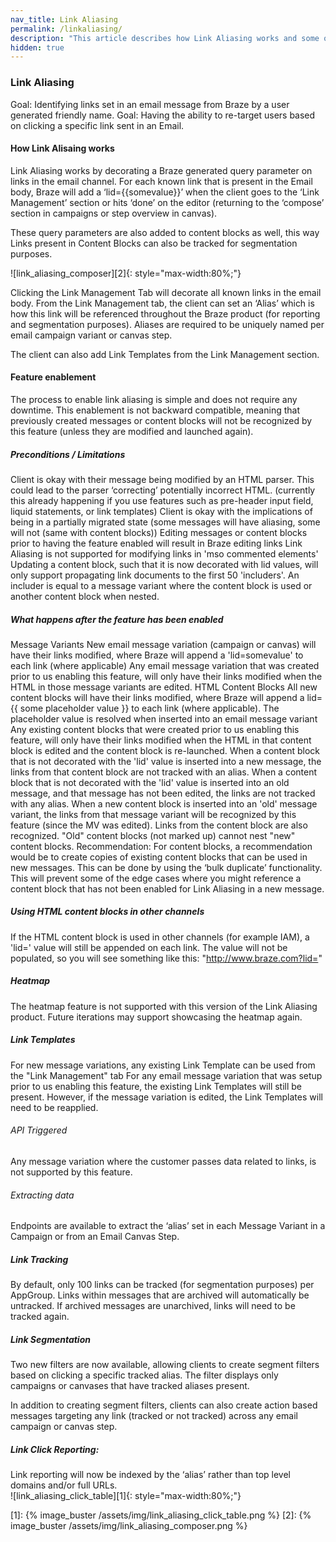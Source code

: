 ```yaml
---
nav_title: Link Aliasing
permalink: /linkaliasing/
description: "This article describes how Link Aliasing works and some of the nuances with the feature."
hidden: true
---
```


 
### Link Aliasing
Goal: Identifying links set in an email message from Braze by a user generated friendly name.
Goal: Having the ability to re-target users based on clicking a specific link sent in an Email.  
 
 
#### How Link Alisaing works
Link Aliasing works by decorating a Braze generated query parameter on links in the email channel.  For each known link that is present in the Email body, Braze will add a ‘lid={{somevalue}}’ when the client goes to the ‘Link Management’ section or hits ‘done’ on the editor (returning to the ‘compose’ section in campaigns or step overview in canvas).
 
These query parameters are also added to content blocks as well, this way Links present in Content Blocks can also be tracked for segmentation purposes.
 

![link_aliasing_composer][2]{: style="max-width:80%;"}

Clicking the Link Management Tab will decorate all known links in the email body.  From the Link Management tab, the client can set an ‘Alias’ which is how this link will be referenced throughout the Braze product (for reporting and segmentation purposes).  Aliases are required to be uniquely named per email campaign variant  or canvas step.

The client can also add Link Templates from the Link Management section.
 
 
 
 
#### Feature enablement
The process to enable link aliasing is simple and does not require any downtime.  This enablement is not backward compatible, meaning that previously created messages or content blocks will not be recognized by this feature (unless they are modified and launched again).  

##### Preconditions / Limitations
Client is okay with their message being modified by an HTML parser.  This could lead to the parser ‘correcting’ potentially incorrect HTML. (currently this already happening if you use features such as pre-header input field, liquid statements, or link templates)
Client is okay with the implications of being in a partially migrated state (some messages will have aliasing, some will not (same with content blocks))
Editing messages or content blocks prior to having the feature enabled will result in Braze editing links
Link Aliasing is not supported for modifying links in 'mso commented elements'
Updating a content block, such that it is now decorated with lid values, will only support propagating link documents to the first 50 'includers'.  An includer is equal to a message variant where the content block is used or another content block when nested.

##### What happens after the feature has been enabled
Message Variants
New email message variation (campaign or canvas) will have their links modified, where Braze will append a 'lid=somevalue' to each link (where applicable)
Any email message variation that was created prior to us enabling this feature, will only have their links modified when the HTML in those message variants are edited.
HTML Content Blocks
All new content blocks will have their links modified, where Braze will append a lid={{ some placeholder value }} to each link (where applicable).  The placeholder value is resolved when inserted into an email message variant
Any existing content blocks that were created prior to us enabling this feature, will only have their links modified when the HTML in that content block is edited and the content block is re-launched.
When a content block that is not decorated with the 'lid' value is inserted into a new message, the links from that content block are not tracked with an alias.
When a content block that is not decorated with the 'lid' value is inserted into an old message, and that message has not been edited, the links are not tracked with any alias.
When a new content block is inserted into an 'old' message variant, the links from that message variant will be recognized by this feature (since the MV was edited).  Links from the content block are also recognized.
"Old" content blocks (not marked up) cannot nest "new" content blocks.
Recommendation:  For content blocks, a recommendation would be to create copies of existing content blocks that can be used in new messages.  This can be done by using the ‘bulk duplicate’ functionality.  This will prevent some of the edge cases where you might reference a content block that has not been enabled for Link Aliasing in a new message.
 
##### Using HTML content blocks in other channels
If the HTML content block is used in other channels (for example IAM), a 'lid=' value will still be appended on each link.  The value will not be populated, so you will see something like this: "http://www.braze.com?lid="

##### Heatmap
The heatmap feature is not supported with this version of the Link Aliasing product.  Future iterations may support showcasing the heatmap again.

##### Link Templates
For new message variations, any existing Link Template can be used from the "Link Management" tab
For any email message variation that was setup prior to us enabling this feature, the existing Link Templates will still be present.  However, if the message variation is edited, the Link Templates will need to be reapplied.

###### API Triggered
Any message variation where the customer passes data related to links, is not supported by this feature. 

###### Extracting data
Endpoints are available to extract the ‘alias’ set in each Message Variant in a Campaign or from an Email Canvas Step.

##### Link Tracking
By default, only 100 links can be tracked (for segmentation purposes) per AppGroup.  Links within messages that are archived will automatically be untracked.  If archived messages are unarchived, links will need to be tracked again.

##### Link Segmentation
Two new filters are now available, allowing clients to create segment filters based on clicking a specific tracked alias.  The filter displays only campaigns or canvases that have tracked aliases present.
 


In addition to creating segment filters, clients can also create action based messages targeting any link (tracked or not tracked) across any email campaign or canvas step. 


##### Link Click Reporting:
Link reporting will now be indexed by the ‘alias’ rather than top level domains and/or full URLs.  
![link_aliasing_click_table][1]{: style="max-width:80%;"}


[1]: {% image_buster /assets/img/link_aliasing_click_table.png %}
[2]: {% image_buster /assets/img/link_aliasing_composer.png %}


